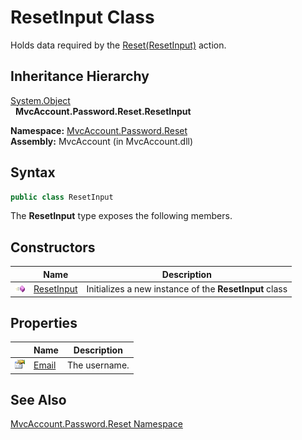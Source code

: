 ResetInput Class
================
Holds data required by the [Reset(ResetInput)][1] action.


Inheritance Hierarchy
---------------------
[System.Object][2]  
  **MvcAccount.Password.Reset.ResetInput**  

**Namespace:** [MvcAccount.Password.Reset][3]  
**Assembly:** MvcAccount (in MvcAccount.dll)

Syntax
------

```csharp
public class ResetInput
```

The **ResetInput** type exposes the following members.


Constructors
------------

                 | Name            | Description                                            
---------------- | --------------- | ------------------------------------------------------ 
![Public method] | [ResetInput][4] | Initializes a new instance of the **ResetInput** class 


Properties
----------

                   | Name       | Description   
------------------ | ---------- | ------------- 
![Public property] | [Email][5] | The username. 


See Also
--------
[MvcAccount.Password.Reset Namespace][3]  

[1]: ../ResetController/Reset_1.md
[2]: http://msdn.microsoft.com/en-us/library/e5kfa45b
[3]: ../README.md
[4]: _ctor.md
[5]: Email.md
[Public method]: ../../_icons/pubmethod.gif "Public method"
[Public property]: ../../_icons/pubproperty.gif "Public property"